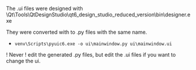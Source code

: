 The .ui files were designed with \Qt\Tools\QtDesignStudio\qt6_design_studio_reduced_version\bin\designer.exe

They were converted with  to .py files with the same name.
* `venv\Scripts\pyuic6.exe -o ui\mainwindow.py ui\mainwindow.ui`

! Never ! edit the generated .py files, but edit the .ui files if you want to change the ui.